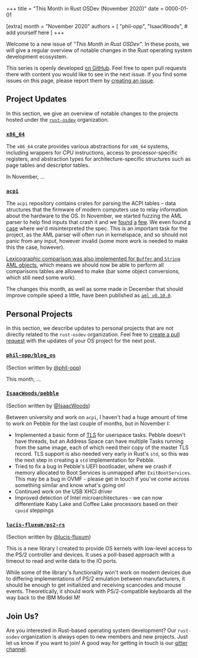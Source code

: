 +++
title = "This Month in Rust OSDev (November 2020)"
date = 0000-01-01

[extra]
month = "November 2020"
authors = [
    "phil-opp",
    "IsaacWoods",
    # add yourself here
]
+++

Welcome to a new issue of _"This Month in Rust OSDev"_. In these posts, we will give a regular overview of notable changes in the Rust operating system development ecosystem.

<!-- more -->

This series is openly developed [on GitHub](https://github.com/rust-osdev/homepage/). Feel free to open pull requests there with content you would like to see in the next issue. If you find some issues on this page, please report them by [creating an issue](https://github.com/rust-osdev/homepage/issues/new).

<!--
    This is a draft for the upcoming "This Month in Rust OSDev (November 2020)" post.
    Feel free to create pull requests against the `next` branch to add your
    content here.
    Please take a look at the past posts on https://rust-osdev.com/ to see the
    general structure of these posts.
-->

## Project Updates

In this section, we give an overview of notable changes to the projects hosted under the [`rust-osdev`] organization.

[`rust-osdev`]: https://github.com/rust-osdev/about

### [`x86_64`](https://github.com/rust-osdev/x86_64)

The `x86_64` crate provides various abstractions for `x86_64` systems, including wrappers for CPU instructions, access to processor-specific registers, and abstraction types for architecture-specific structures such as page tables and descriptor tables.

In November, …

### [`acpi`](https://github.com/rust-osdev/acpi)

The `acpi` repository contains crates for parsing the ACPI tables – data structures that the firmware of modern
computers use to relay information about the hardware to the OS. In November, we started fuzzing the AML parser to
help find inputs that crash it and we [found](https://github.com/rust-osdev/acpi/commit/56472490c9564b6740eb5e416624d73be8841faa)
[a](https://github.com/rust-osdev/acpi/commit/5ab486d1a8a8a8160025b88e369e22dc8d993273) [few](https://github.com/rust-osdev/acpi/commit/747bcfd28d44bbdfd39ad4805bba574ac320daf8).
We even found [a case](https://github.com/rust-osdev/acpi/commit/52b05fd91ebb40e9c5511d568b19cb5f10b33d83) where
we'd misinterpreted the spec. This is an important task for the project, as the AML parser will often run in
kernelspace, and so should not panic from any input, however invalid (some more work is needed to make this the
case, however).

[Lexicographic comparison was also implemented for `Buffer` and `String` AML objects](https://github.com/rust-osdev/acpi/commit/6d2045de3acb9b74347ac6ce9ad01051be7bea82),
which means we should now be able to perform all comparisons tables are allowed to make (bar some object
conversions, which still need some work).

The changes this month, as well as some made in December that should improve compile speed a little, have been
published as [`aml v0.10.0`](https://crates.io/crates/aml).

## Personal Projects

In this section, we describe updates to personal projects that are not directly related to the `rust-osdev` organization. Feel free to [create a pull request](https://github.com/rust-osdev/homepage/pulls) with the updates of your OS project for the next post.

### [`phil-opp/blog_os`](https://github.com/phil-opp/blog_os)

<span class="gray">(Section written by [@phil-opp](https://github.com/phil-opp))</span>

This month, ...

### [`IsaacWoods/pebble`](https://github.com/IsaacWoods/pebble)

<span class="gray">(Section written by [@IsaacWoods](https://github.com/IsaacWoods))</span>

Between university and work on `acpi`, I haven't had a huge amount of time to work on Pebble for the last couple of
months, but in November I:
- Implemented a basic form of [TLS](https://en.wikipedia.org/wiki/Thread-local_storage) for userspace tasks. Pebble
  doesn't have threads, but an Address Space can have multiple Tasks running from the same image, each of which
  need their copy of the master TLS record. TLS support is also needed very early in Rust's `std`, so this was the
  next step in creating a `std` implementation for Pebble.
- Tried to fix a bug in Pebble's UEFI bootloader, where we crash if memory allocated to Boot Services is unmapped
  after `ExitBootServices`. This may be a bug in OVMF - please get in touch if you've come across something
  similar and know what's going on!
- Continued work on the USB XHCI driver
- Improved detection of Intel microarchitectures - we can now differentiate Kaby Lake and Coffee Lake processors
  based on their `cpuid` steppings

### [`lucis-fluxum/ps2-rs`](https://github.com/lucis-fluxum/ps2-rs)

<span class="gray">(Section written by [@lucis-fluxum](https://github.com/lucis-fluxum))</span>

This is a new library I created to provide OS kernels with low-level access to the PS/2 controller and devices. It
uses a poll-based approach with a timeout to read and write data to the IO ports.

While some of the library's functionality won't work on modern devices due to differing implementations of PS/2
emulation between manufacturers, it should be enough to get initialized and receiving scancodes and mouse events.
Theoretically, it should work with PS/2-compatible keyboards all the way back to the IBM Model M!

## Join Us?

Are you interested in Rust-based operating system development? Our `rust-osdev` organization is always open to new members and new projects. Just let us know if you want to join! A good way for getting in touch is our [gitter channel](https://gitter.im/rust-osdev/Lobby).


<!--
TODO: Update publication date
-->
